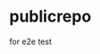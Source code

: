 # publicrepo
for e2e test




















































































































































































































































































































































































